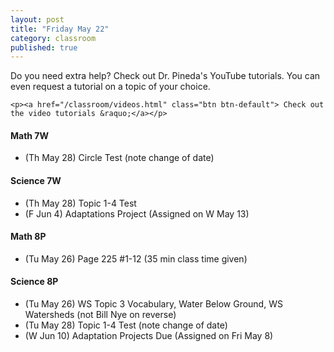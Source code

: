 ```yaml
---
layout: post
title: "Friday May 22"
category: classroom
published: true
---
```

<div class="alert alert-success" role="alert">
	<p>Do you need extra help? Check out Dr. Pineda's YouTube tutorials. You can even request a tutorial on a topic of your choice.</p>

    <p><a href="/classroom/videos.html" class="btn btn-default"> Check out the video tutorials &raquo;</a></p>
</div>

#### Math 7W
* (Th May 28) Circle Test (note change of date)

#### Science 7W
* (Th May 28) Topic 1-4 Test
* (F Jun 4) Adaptations Project (Assigned on W May 13)

#### Math 8P
* (Tu May 26) Page 225 #1-12 (35 min class time given)

#### Science 8P
* (Tu May 26) WS Topic 3 Vocabulary, Water Below Ground, WS Watersheds (not Bill Nye on reverse)
* (Tu May 28) Topic 1-4 Test (note change of date)
* (W Jun 10) Adaptation Projects Due (Assigned on Fri May 8)
